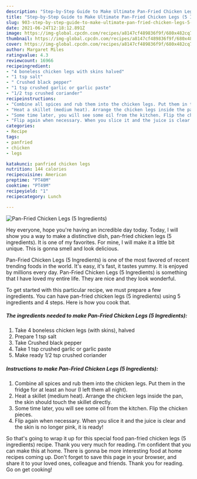 ```yaml
---
description: "Step-by-Step Guide to Make Ultimate Pan-Fried Chicken Legs (5 Ingredients)"
title: "Step-by-Step Guide to Make Ultimate Pan-Fried Chicken Legs (5 Ingredients)"
slug: 903-step-by-step-guide-to-make-ultimate-pan-fried-chicken-legs-5-ingredients
date: 2021-06-24T12:18:12.891Z
image: https://img-global.cpcdn.com/recipes/a8147cf489836f9f/680x482cq70/pan-fried-chicken-legs-5-ingredients-recipe-main-photo.jpg
thumbnail: https://img-global.cpcdn.com/recipes/a8147cf489836f9f/680x482cq70/pan-fried-chicken-legs-5-ingredients-recipe-main-photo.jpg
cover: https://img-global.cpcdn.com/recipes/a8147cf489836f9f/680x482cq70/pan-fried-chicken-legs-5-ingredients-recipe-main-photo.jpg
author: Margaret Miles
ratingvalue: 4.3
reviewcount: 16966
recipeingredient:
- "4 boneless chicken legs with skins halved"
- "1 tsp salt"
- " Crushed black pepper"
- "1 tsp crushed garlic or garlic paste"
- "1/2 tsp crushed coriander"
recipeinstructions:
- "Combine all spices and rub them into the chicken legs. Put them in the fridge for at least an hour (I left them all night)."
- "Heat a skillet (medium heat). Arrange the chicken legs inside the pan, the skin should touch the skillet directly."
- "Some time later, you will see some oil from the kitchen. Flip the chicken pieces."
- "Flip again when necessary. When you slice it and the juice is clear and the skin is no longer pink, it is ready!"
categories:
- Recipe
tags:
- panfried
- chicken
- legs

katakunci: panfried chicken legs 
nutrition: 144 calories
recipecuisine: American
preptime: "PT40M"
cooktime: "PT49M"
recipeyield: "1"
recipecategory: Lunch

---
```



![Pan-Fried Chicken Legs (5 Ingredients)](https://img-global.cpcdn.com/recipes/a8147cf489836f9f/680x482cq70/pan-fried-chicken-legs-5-ingredients-recipe-main-photo.jpg)

Hey everyone, hope you're having an incredible day today. Today, I will show you a way to make a distinctive dish, pan-fried chicken legs (5 ingredients). It is one of my favorites. For mine, I will make it a little bit unique. This is gonna smell and look delicious.

Pan-Fried Chicken Legs (5 Ingredients) is one of the most favored of recent trending foods in the world. It's easy, it's fast, it tastes yummy. It is enjoyed by millions every day. Pan-Fried Chicken Legs (5 Ingredients) is something that I have loved my entire life. They are nice and they look wonderful.




To get started with this particular recipe, we must prepare a few ingredients. You can have pan-fried chicken legs (5 ingredients) using 5 ingredients and 4 steps. Here is how you cook that.

<!--inarticleads1-->

##### The ingredients needed to make Pan-Fried Chicken Legs (5 Ingredients):

1. Take 4 boneless chicken legs (with skins), halved
1. Prepare 1 tsp salt
1. Take  Crushed black pepper
1. Take 1 tsp crushed garlic or garlic paste
1. Make ready 1/2 tsp crushed coriander




<!--inarticleads2-->

##### Instructions to make Pan-Fried Chicken Legs (5 Ingredients):

1. Combine all spices and rub them into the chicken legs. Put them in the fridge for at least an hour (I left them all night).
1. Heat a skillet (medium heat). Arrange the chicken legs inside the pan, the skin should touch the skillet directly.
1. Some time later, you will see some oil from the kitchen. Flip the chicken pieces.
1. Flip again when necessary. When you slice it and the juice is clear and the skin is no longer pink, it is ready!




So that's going to wrap it up for this special food pan-fried chicken legs (5 ingredients) recipe. Thank you very much for reading. I'm confident that you can make this at home. There is gonna be more interesting food at home recipes coming up. Don't forget to save this page in your browser, and share it to your loved ones, colleague and friends. Thank you for reading. Go on get cooking!
